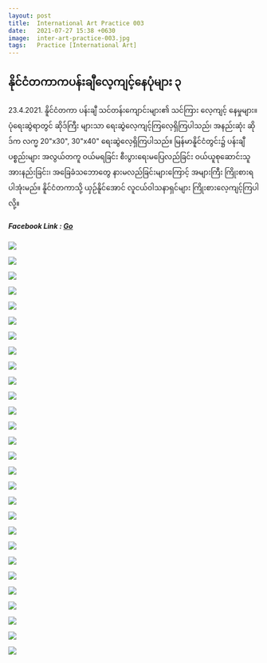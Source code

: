 ```yaml
---
layout: post
title:  International Art Practice 003
date:   2021-07-27 15:38 +0630
image:  inter-art-practice-003.jpg
tags:   Practice [International Art]
---
```

## နိုင်ငံတကာကပန်းချီလေ့ကျင့်နေပုံများ ၃
23.4.2021. နိူင်ငံတကာ ပန်းချီ သင်တန်းကျောင်းများ၏ သင်ကြား လေ့ကျင့် နေမှုများ။ ပုံရေးဆွဲရာတွင် ဆိုဒ်ကြီး များသာ ရေးဆွဲလေ့ကျင့်ကြလေ့ရှိကြပါသည်၊ အနည်းဆုံး ဆိုဒ်က လက္မ 20"x30", 30"x40" ရေးဆွဲလေ့ရှိကြပါသည်။ မြန်မာနိူင်ငံတွင်း၌ ပန်းချီပစ္စည်းများ အလွယ်တကူ ဝယ်မရခြင်း စီးပွားရေးမပြေလည်ခြင်း ဝယ်ယူစုဆောင်းသူအားနည်းခြင်း၊ အခြေခံသဘောတွေ နားမလည်ခြင်းများကြောင့် အများကြီး ကြိုးစားရပါအုံးမည်။ နိူင်ငံတကာသို့ ယှဉ်နိူင်အောင် လူငယ်ဝါသနာရှင်များ ကြိုးစားလေ့ကျင့်ကြပါလို့။

##### Facebook Link : [Go](https://www.facebook.com/groups/243207936740930/posts/383106559417733/)

![]({{site.baseurl}}/img/inter-art-practice-003/01.jpg)

![]({{site.baseurl}}/img/inter-art-practice-003/02.jpg)

![]({{site.baseurl}}/img/inter-art-practice-003/03.jpg)

![]({{site.baseurl}}/img/inter-art-practice-003/04.jpg)

![]({{site.baseurl}}/img/inter-art-practice-003/05.jpg)

![]({{site.baseurl}}/img/inter-art-practice-003/06.jpg)

![]({{site.baseurl}}/img/inter-art-practice-003/07.jpg)

![]({{site.baseurl}}/img/inter-art-practice-003/08.jpg)

![]({{site.baseurl}}/img/inter-art-practice-003/09.jpg)

![]({{site.baseurl}}/img/inter-art-practice-003/10.jpg)

![]({{site.baseurl}}/img/inter-art-practice-003/11.jpg)

![]({{site.baseurl}}/img/inter-art-practice-003/12.jpg)

![]({{site.baseurl}}/img/inter-art-practice-003/13.jpg)

![]({{site.baseurl}}/img/inter-art-practice-003/14.jpg)

![]({{site.baseurl}}/img/inter-art-practice-003/15.jpg)

![]({{site.baseurl}}/img/inter-art-practice-003/16.jpg)

![]({{site.baseurl}}/img/inter-art-practice-003/17.jpg)

![]({{site.baseurl}}/img/inter-art-practice-003/18.jpg)

![]({{site.baseurl}}/img/inter-art-practice-003/19.jpg)

![]({{site.baseurl}}/img/inter-art-practice-003/20.jpg)

![]({{site.baseurl}}/img/inter-art-practice-003/21.jpg)

![]({{site.baseurl}}/img/inter-art-practice-003/22.jpg)

![]({{site.baseurl}}/img/inter-art-practice-003/23.jpg)

![]({{site.baseurl}}/img/inter-art-practice-003/24.jpg)

![]({{site.baseurl}}/img/inter-art-practice-003/25.jpg)

![]({{site.baseurl}}/img/inter-art-practice-003/26.jpg)

![]({{site.baseurl}}/img/inter-art-practice-003/27.jpg)

![]({{site.baseurl}}/img/inter-art-practice-003/28.jpg)
